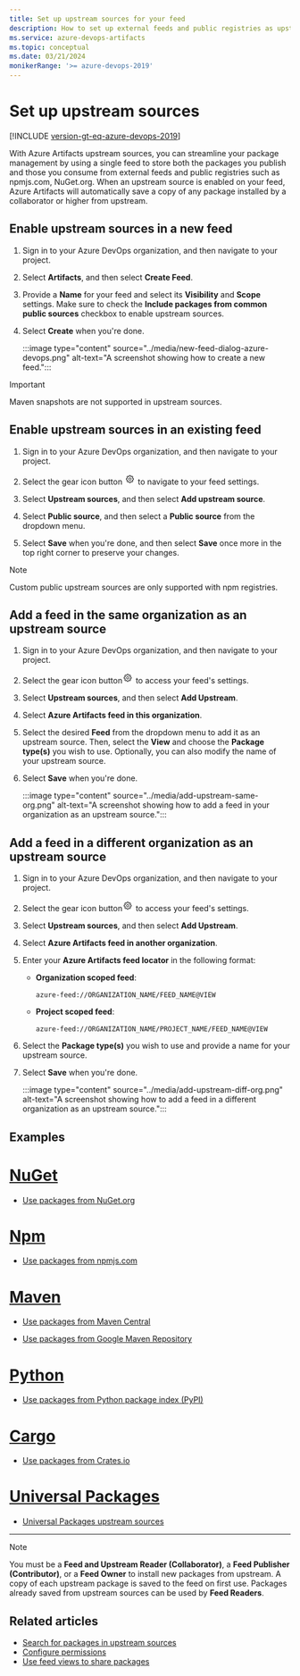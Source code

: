 ```yaml
---
title: Set up upstream sources for your feed
description: How to set up external feeds and public registries as upstream sources for your feed
ms.service: azure-devops-artifacts
ms.topic: conceptual
ms.date: 03/21/2024
monikerRange: '>= azure-devops-2019'
---
```


# Set up upstream sources

[!INCLUDE [version-gt-eq-azure-devops-2019](../../includes/version-gt-eq-2019.md)]

With Azure Artifacts upstream sources, you can streamline your package management by using a single feed to store both the packages you publish and those you consume from external feeds and public registries such as npmjs.com, NuGet.org. When an upstream source is enabled on your feed, Azure Artifacts will automatically save a copy of any package installed by a collaborator or higher from upstream.

## Enable upstream sources in a new feed

1. Sign in to your Azure DevOps organization, and then navigate to your project.

1. Select **Artifacts**, and then select **Create Feed**.

1. Provide a **Name** for your feed and select its **Visibility** and **Scope** settings. Make sure to check the **Include packages from common public sources** checkbox to enable upstream sources. 
    
1. Select **Create** when you're done.

    :::image type="content" source="../media/new-feed-dialog-azure-devops.png" alt-text="A screenshot showing how to create a new feed.":::

> [!IMPORTANT]
> Maven snapshots are not supported in upstream sources.

## Enable upstream sources in an existing feed

1. Sign in to your Azure DevOps organization, and then navigate to your project.

1. Select the gear icon button ![gear icon](../../media/icons/gear-icon.png) to navigate to your feed settings.

1. Select **Upstream sources**, and then select **Add upstream source**.

1. Select **Public source**, and then select a **Public source** from the dropdown menu.

1. Select **Save** when you're done, and then select **Save** once more in the top right corner to preserve your changes.

> [!NOTE]
> Custom public upstream sources are only supported with npm registries.

## Add a feed in the same organization as an upstream source

1. Sign in to your Azure DevOps organization, and then navigate to your project.

1. Select the gear icon button![gear icon](../../media/icons/gear-icon.png) to access your feed's settings.

1. Select **Upstream sources**, and then select **Add Upstream**.

1. Select **Azure Artifacts feed in this organization**.

1. Select the desired **Feed** from the dropdown menu to add it as an upstream source. Then, select the **View** and choose the **Package type(s)** you wish to use. Optionally, you can also modify the name of your upstream source.

1. Select **Save** when you're done.

    :::image type="content" source="../media/add-upstream-same-org.png" alt-text="A screenshot showing how to add a feed in your organization as an upstream source.":::

## Add a feed in a different organization as an upstream source

1. Sign in to your Azure DevOps organization, and then navigate to your project.

1. Select the gear icon button![gear icon](../../media/icons/gear-icon.png) to access your feed's settings.

1. Select **Upstream sources**, and then select **Add Upstream**.

1. Select **Azure Artifacts feed in another organization**.

1. Enter your **Azure Artifacts feed locator** in the following format:

    - **Organization scoped feed**: 
        
        ```
        azure-feed://ORGANIZATION_NAME/FEED_NAME@VIEW
        ```
    
    - **Project scoped feed**: 
        
        ```
        azure-feed://ORGANIZATION_NAME/PROJECT_NAME/FEED_NAME@VIEW
        ```

1. Select the **Package type(s)** you wish to use and provide a name for your upstream source.

1. Select **Save** when you're done.

    :::image type="content" source="../media/add-upstream-diff-org.png" alt-text="A screenshot showing how to add a feed in a different organization as an upstream source.":::

## Examples

# [NuGet](#tab/nuget)

- [Use packages from NuGet.org](../nuget/upstream-sources.md)

# [Npm](#tab/npm)

- [Use packages from npmjs.com](../npm/upstream-sources.md)

# [Maven](#tab/maven)

- [Use packages from Maven Central](../maven/upstream-sources.md)

- [Use packages from Google Maven Repository](../maven/google-maven.md)

# [Python](#tab/python)

- [Use packages from Python package index (PyPI)](../python/use-packages-from-pypi.md)

# [Cargo](#tab/cargo)

- [Use packages from Crates.io](../cargo/cargo-upstream-source.md)

# [Universal Packages](#tab/universalpackages)

- [Universal Packages upstream sources](../universal-packages/universal-packages-upstream.md)

---

> [!NOTE]
> You must be a **Feed and Upstream Reader (Collaborator)**, a **Feed Publisher (Contributor)**, or a **Feed Owner** to install new packages from upstream. A copy of each upstream package is saved to the feed on first use. Packages already saved from upstream sources can be used by **Feed Readers**.

## Related articles

- [Search for packages in upstream sources](./search-upstream.md)
- [Configure permissions](../feeds/feed-permissions.md)
- [Use feed views to share packages](../feeds/views.md)
